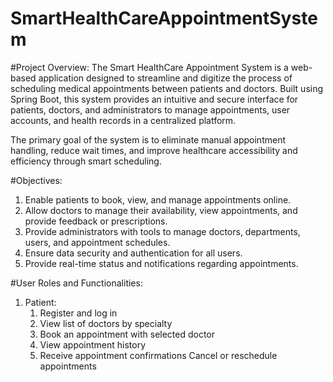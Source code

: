 # SmartHealthCareAppointmentSystem
#Project Overview: 
The Smart HealthCare Appointment System is a web-based application designed to streamline and digitize the process of scheduling medical appointments between patients and doctors. Built using Spring Boot, this system provides an intuitive and secure interface for patients, doctors, and administrators to manage appointments, user accounts, and health records in a centralized platform.

The primary goal of the system is to eliminate manual appointment handling, reduce wait times, and improve healthcare accessibility and efficiency through smart scheduling.

#Objectives:
1. Enable patients to book, view, and manage appointments online.
2. Allow doctors to manage their availability, view appointments, and provide feedback or prescriptions.
3. Provide administrators with tools to manage doctors, departments, users, and appointment schedules.
4. Ensure data security and authentication for all users.
5. Provide real-time status and notifications regarding appointments.

#User Roles and Functionalities:
1. Patient:
     1. Register and log in
     2. View list of doctors by specialty
     3. Book an appointment with selected doctor
     4. View appointment history
     5. Receive appointment confirmations
Cancel or reschedule appointments
